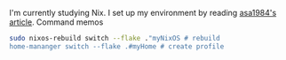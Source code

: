 I'm currently studying Nix. I set up my environment by reading [asa1984's article](https://zenn.dev/asa1984/articles/nixos-is-the-best).
Command memos
```sh
sudo nixos-rebuild switch --flake ."myNixOS # rebuild
home-mananger switch --flake .#myHome # create profile
```
